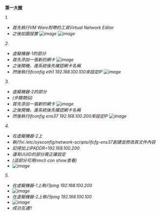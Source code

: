 ﻿<strong>第一大題</strong>

<em>1.<em>
+ 首先執行VM Ware附帶的工具Virtual Network Editor
+ 之後如圖設置
![image](https://github.com/j6s94e04/107-1-ntcu-linux/blob/HW-8/ACS107103/conf1.png)
![image](https://github.com/j6s94e04/107-1-ntcu-linux/blob/HW-8/ACS107103/conf2.png)

<em>2.<em>
+ 虛擬機器-1的部分
+ 首先添加一張新的網卡
![image](https://github.com/j6s94e04/107-1-ntcu-linux/blob/HW-8/ACS107103/kali.PNG)
+ 之後開機，進系統後先確認網卡名稱
+ 然後執行ifconfig eth1 192.168.100.100來設定IP
![image](https://github.com/j6s94e04/107-1-ntcu-linux/blob/HW-8/ACS107103/kali_setip.png)

<em>3.<em>
+ 虛擬機器-2的部分
+ (步驟類似)
+ 首先添加一張新的網卡
![image](https://github.com/j6s94e04/107-1-ntcu-linux/blob/HW-8/ACS107103/centos.PNG)
+ 之後開機，進系統後先確認網卡名稱
+ 然後執行ifconfig ens37 192.168.100.200來設定IP
![image](https://github.com/j6s94e04/107-1-ntcu-linux/blob/HW-8/ACS107103/centos_setip.png)

<em>4.<em>
+ 在虛擬機器-2上
+ 執行vi /etc/sysconfig/network-scripts/ifcfg-ens37創建並修改其文件內容
+ 記得加上IPADDR=192.168.100.200
+ 還有UUID的部分需正確設定
+ (這部分可用nmcli con show查看)
+ ![image](https://github.com/j6s94e04/107-1-ntcu-linux/blob/HW-8/ACS107103/editcfg.png)

<em>5.<em>
+ 在虛擬機器-1上執行ping 192.168.100.200
+ ![image](https://github.com/j6s94e04/107-1-ntcu-linux/blob/HW-8/ACS107103/ping1.png)
+ 在虛擬機器-2上執行ping 192.168.100.100
+ ![image](https://github.com/j6s94e04/107-1-ntcu-linux/blob/HW-8/ACS107103/ping2.png)
+ 成功互通!!